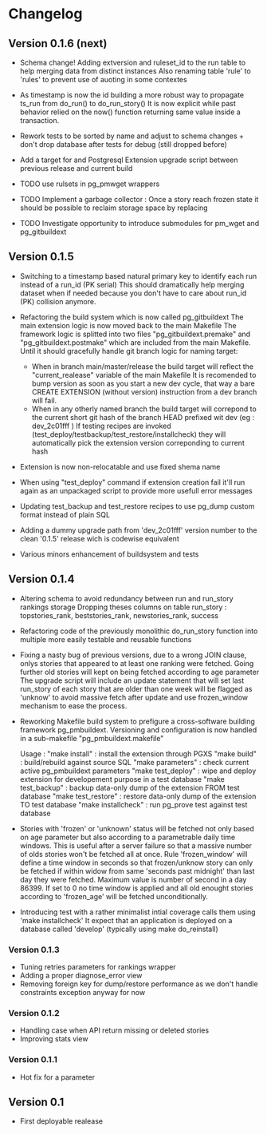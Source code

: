 # Changelog

## Version 0.1.6 (next)
- Schema change! Adding extversion and ruleset_id to the run table to help merging data from distinct instances
  Also renaming table 'rule' to 'rules' to prevent use of auoting in some contextes 

- As timestamp is now the id building a more robust way to propagate ts_run from do_run() to do_run_story()
  It is now explicit while past behavior relied on the now() function returning same value inside a transaction.

- Rework tests to be sorted by name and adjust to schema changes + don't drop database after tests for debug (still dropped before)

- Add a target for and Postgresql Extension upgrade script between previous release and current build

- TODO use rulsets in pg_pmwget wrappers
- TODO Implement a garbage collector : Once a story reach frozen state it should be possible to reclaim storage space by replacing
- TODO Investigate opportunity to introduce submodules for pm_wget and pg_gitbuildext


## Version 0.1.5
- Switching to a timestamp based natural primary key to identify each run instead of a run_id (PK serial)
  This should dramatically help merging dataset when if needed because you don't have to care about run_id (PK) collision anymore.

- Refactoring the build system which is now called pg_gitbuildext
  The main extension logic is now moved back to the main Makefile
  The framework logic is splitted into two files "pg_gitbuildext.premake" and "pg_gitbuildext.postmake" which are included from the main Makefile.
  Until it should gracefully handle git branch logic for naming target:
    - When in branch main/master/release the build target will reflect the "current_realease" variable of the main Makefile
      It is recomended to bump version as soon as you start a new dev cycle, that way a bare CREATE EXTENSION (without version) instruction from a dev branch will fail.
    - When in any otherly named branch the build target will correpond to the current short git hash of the branch HEAD prefixed wit dev (eg : dev_2c01fff )
      If testing recipes are invoked (test_deploy/testbackup/test_restore/installcheck) they will automatically pick the extension version correponding to current hash

- Extension is now non-relocatable and use fixed shema name
- When using "test_deploy" command if extension creation fail it'll run again as an unpackaged script to provide more usefull error messages
- Updating test_backup and test_restore recipes to use pg_dump custom format instead of plain SQL
- Adding a dummy upgrade path from 'dev_2c01fff' version number to the clean '0.1.5' release wich is codewise equivalent
- Various minors enhancement of buildsystem and tests


## Version 0.1.4
- Altering schema to avoid redundancy between run and run_story rankings storage
  Dropping theses columns on table run_story : topstories_rank, beststories_rank, newstories_rank, success

- Refactoring code of the previously monolithic do_run_story function into multiple more easily testable and reusable functions

- Fixing a nasty bug of previous versions, due to a wrong JOIN clause, onlys stories that appeared to at least one ranking were fetched.
  Going further old stories will kept on being fetched according to age parameter
  The upgrade script will include an update statement that will set last run_story of each story that are older than one week will be flagged as 'unknow' to avoid massive fetch after update and use frozen_window mechanism to ease the process.

- Reworking Makefile build system to prefigure a cross-software building framework pg_pmbuildext.
  Versioning and configuration is now handled in a sub-makefile "pg_pmbuildext.makefile"

  Usage :
       "make install" : install the extension through PGXS
         "make build" : build/rebuild against source SQL
    "make parameters" : check current active pg_pmbuildext parameters
   "make test_deploy" : wipe and deploy extension for developement purpose in a test database
   "make test_backup" : backup data-only dump of the extension FROM test database
  "make test_restore" : restore data-only dump of the extension TO test database
  "make installcheck" : run pg_prove test against test database

- Stories with 'frozen' or 'unknown' status will be fetched not only based on age parameter but also according to a parametrable daily time windows.
  This is useful after a server failure so that a massive number of olds stories won't be fetched all at once.
  Rule 'frozen_window' will define a time window in seconds so that frozen/unknow story can only be fetched if within widow from same 'seconds past midnight' than last day they were fetched. Maximum value is number of second in a day 86399. If set to 0 no time window is applied and all old enought stories according to 'frozen_age' will be fetched unconditionally.

- Introducing test with a rather minimalist intial coverage
  calls them using 'make installcheck'
  It expect that an application is deployed on a database called 'develop' (typically using make do_reinstall)


### Version 0.1.3
- Tuning retries parameters for rankings wrapper
- Adding a proper diagnose_error view
- Removing foreign key for dump/restore performance as we don't handle constraints exception anyway for now

### Version 0.1.2
- Handling case when API return missing or deleted stories
- Improving stats view

### Version 0.1.1
- Hot fix for a parameter


## Version 0.1 
- First deployable realease 


